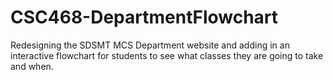 # CSC468-DepartmentFlowchart
Redesigning the SDSMT MCS Department website and adding in an interactive flowchart for students to see what classes they are going to take and when.
